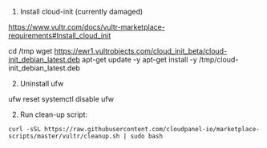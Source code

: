 1. Install cloud-init (currently damaged)

https://www.vultr.com/docs/vultr-marketplace-requirements#Install_cloud_init

cd /tmp
wget https://ewr1.vultrobjects.com/cloud_init_beta/cloud-init_debian_latest.deb
apt-get update -y
apt-get install -y /tmp/cloud-init_debian_latest.deb

2. Uninstall ufw

ufw reset
systemctl disable ufw

2. Run clean-up script:

```
curl -sSL https://raw.githubusercontent.com/cloudpanel-io/marketplace-scripts/master/vultr/cleanup.sh | sudo bash
```
